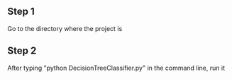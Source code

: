 ## Step 1 
Go to the directory where the project is

## Step 2
After typing "python DecisionTreeClassifier.py" in the command line, run it
